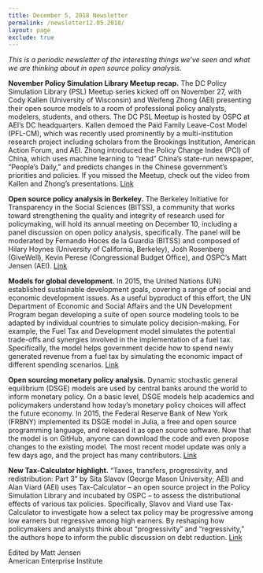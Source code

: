 ```yaml
---
title: December 5, 2018 Newsletter
permalink: /newsletter12.05.2018/
layout: page
exclude: true
---
```

*This is a periodic newsletter of the interesting things we’ve seen and what we are thinking about in open source policy analysis.*

**November Policy Simulation Library Meetup recap.** The DC Policy Simulation Library (PSL) Meetup series kicked off on November 27, with Cody Kallen (University of Wisconsin) and Weifeng Zhong (AEI) presenting their open source models to a room of professional policy analysts, modelers, students, and others. The DC PSL Meetup is hosted by OSPC at AEI’s DC headquarters. Kallen demoed the Paid Family Leave-Cost Model (PFL-CM), which was recently used prominently by a multi-institution research project including scholars from the Brookings Institution, American Action Forum, and AEI. Zhong introduced the Policy Change Index (PCI) of China, which uses machine learning to “read” China’s state-run newspaper, “People’s Daily,” and predicts changes in the Chinese government’s priorities and policies. If you missed the Meetup, check out the video from Kallen and Zhong’s presentations. [Link](https://www.youtube.com/watch?v=Gh9AZmOivQs)

**Open source policy analysis in Berkeley.** The Berkeley Initiative for Transparency in the Social Sciences (BITSS), a community that works toward strengthening the quality and integrity of research used for policymaking, will hold its annual meeting on December 10, including a panel discussion on open policy analysis, specifically. The panel will be moderated by Fernando Hoces de la Guardia (BITSS) and composed of Hilary Hoynes (University of California, Berkeley), Josh Rosenberg (GiveWell), Kevin Perese (Congressional Budget Office), and OSPC’s Matt Jensen (AEI). [Link](https://www.bitss.org/events/2018am)

**Models for global development.** In 2015, the United Nations (UN) established sustainable development goals, covering a range of social and economic development issues. As a useful byproduct of this effort, the UN Department of Economic and Social Affairs and the UN Development Program began developing a suite of open source modeling tools to be adapted by individual countries to simulate policy decision-making. For example, the Fuel Tax and Development model simulates the potential trade-offs and synergies involved in the implementation of a fuel tax. Specifically, the model helps government decide how to spend newly generated revenue from a fuel tax by simulating the economic impact of different spending scenarios. [Link](https://un-modelling.github.io)

**Open sourcing monetary policy analysis.** Dynamic stochastic general equilibrium (DSGE) models are used by central banks 
around the world to inform monetary policy. On a basic level, DSGE models help academics and policymakers understand how today’s monetary policy choices will affect the future economy. In 2015, the Federal Reserve Bank of New York (FRBNY) implemented its DSGE model in Julia, a free and open source programming language, and released it as open source software. Now that the model is on GitHub, anyone can download the code and even propose changes to the existing model. The most recent model update was only a few days ago, and the project has many contributors. [Link](https://github.com/FRBNY-DSGE/DSGE.jl#readme)

**New Tax-Calculator highlight.** “Taxes, transfers, progressivity, and redistribution: Part 3” by Sita Slavov (George Mason University; AEI) and Alan Viard (AEI) uses Tax-Calculator – an open source project in the Policy Simulation Library and incubated by OSPC – to assess the distributional effects of various tax policies. Specifically, Slavov and Viard use Tax-Calculator to investigate how a select tax policy may be progressive among low earners but regressive among high earners. By reshaping how policymakers and analysts think about “progressivity” and “regressivity,” the authors hope to inform the public discussion on debt reduction. [Link](http://www.aei.org/publication/taxes-transfers-progressivity-and-redistribution-part-3/?mkt_tok=eyJpIjoiTlRGbFl6STBZemhsTnpCaCIsInQiOiJCRytUTzg1dDAwbXFnZ0VNQXp6SnJoS0VXTk1MT0lmVXNKUlVmWTU5bmR6cEEyZ01QdnJCNUlFZFpVR1hyWHJLcENWWTdEOUlTUXkwa1NmaEppcUlcL3NUQXdVUjBneDQyNlVrRjlPbzZWNEFQTVpUOHBXXC9Ed2VOYnFyUCt1c1lmIn0%3D)

Edited by Matt Jensen
<br>
American Enterprise Institute